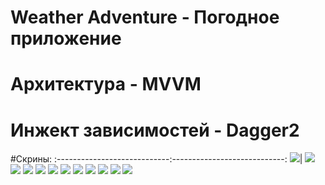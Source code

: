 # Weather Adventure - Погодное приложение

# Архитектура - MVVM

# Инжект зависимостей - Dagger2

#Скрины:
:----------------------------:----------------------------:
![](screenshots/geo_dark.jpg)| ![](screenshots/main_second_dark.jpg)
![](screenshots/main_dark.jpg)
![](screenshots/main_second_dark.jpg) 
![](screenshots/onItemClick_dark.jpg)
![](screenshots/search_dark.jpg)
![](screenshots/sharya_dark.jpg)
![](screenshots/geo_light.jpg)
![](screenshots/main_light.jpg)
![](screenshots/main_second_light.jpg)
![](screenshots/onItemRecyclerClick_light.jpg)
![](screenshots/search_light.jpg)
